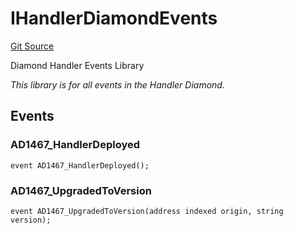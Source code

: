 # IHandlerDiamondEvents
[Git Source](https://github.com/thrackle-io/rules-engine/blob/6d65728d4e93813016499a87fe04f8385b777100/src/common/IEvents.sol)

Diamond Handler Events Library

*This library is for all events in the Handler Diamond.*


## Events
### AD1467_HandlerDeployed

```solidity
event AD1467_HandlerDeployed();
```

### AD1467_UpgradedToVersion

```solidity
event AD1467_UpgradedToVersion(address indexed origin, string version);
```

